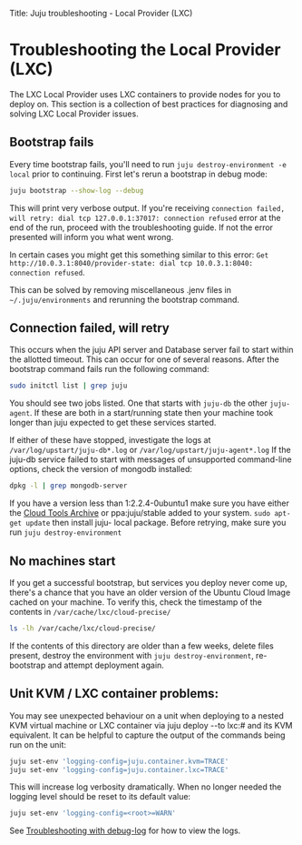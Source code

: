 Title: Juju troubleshooting - Local Provider (LXC)


# Troubleshooting the Local Provider (LXC)

The LXC Local Provider uses LXC containers to provide nodes for you to deploy
on. This section is a collection of best practices for diagnosing and solving
LXC Local Provider issues.


## Bootstrap fails

Every time bootstrap fails, you'll need to run `juju destroy-environment -e
local` prior to continuing. First let's rerun a bootstrap in debug mode:

```bash
juju bootstrap --show-log --debug
```

This will print very verbose output. If you're receiving `connection failed,
will retry: dial tcp 127.0.0.1:37017: connection refused` error at the end of
the run, proceed with the troubleshooting guide. If not the error presented will 
inform you what went wrong.

In certain cases you might get this something similar to this error: `Get
http://10.0.3.1:8040/provider-state: dial tcp 10.0.3.1:8040: connection
refused`.

This can be solved by removing miscellaneous .jenv files in
`~/.juju/environments` and rerunning the bootstrap command.


## Connection failed, will retry

This occurs when the juju API server and Database server fail to start within
the allotted timeout. This can occur for one of several reasons. After the
bootstrap command fails run the following command:

```bash
sudo initctl list | grep juju
```

You should see two jobs listed. One that starts with `juju-db` the other `juju-
agent`. If these are both in a start/running state then your machine took longer
than juju expected to get these services started.

If either of these have stopped, investigate the logs at 
`/var/log/upstart/juju-db*.log` or `/var/log/upstart/juju-agent*.log` If the 
juju-db service failed to start with messages of unsupported command-line 
options, check the version of mongodb installed:

```bash
dpkg -l | grep mongodb-server
```

If you have a version less than 1:2.2.4-0ubuntu1 make sure you have either the
[Cloud Tools Archive](https://wiki.ubuntu.com/ServerTeam/CloudToolsArchive) or
ppa:juju/stable added to your system. `sudo apt-get update` then install juju-
local package. Before retrying, make sure you run `juju destroy-environment`


## No machines start

If you get a successful bootstrap, but services you deploy never come up,
there's a chance that you have an older version of the Ubuntu Cloud Image 
cached on your machine. To verify this, check the timestamp of the contents in
`/var/cache/lxc/cloud-precise/`

```bash
ls -lh /var/cache/lxc/cloud-precise/
```

If the contents of this directory are older than a few weeks, delete files
present, destroy the environment with `juju destroy-environment`, re-bootstrap
and attempt deployment again.


##  Unit KVM / LXC container problems:

You may see unexpected behaviour on a unit when deploying to a nested KVM
virtual machine or LXC container via juju deploy --to lxc:# and its KVM
equivalent. It can be helpful to capture the output of the commands being run
on the unit:

```bash
juju set-env 'logging-config=juju.container.kvm=TRACE'
juju set-env 'logging-config=juju.container.lxc=TRACE'
```

This will increase log verbosity dramatically. When no longer needed the
logging level should be reset to its default value:

```bash
juju set-env 'logging-config=<root>=WARN'
```

See [Troubleshooting with debug-log](./troubleshooting-debug-log.html) for how
to view the logs.
